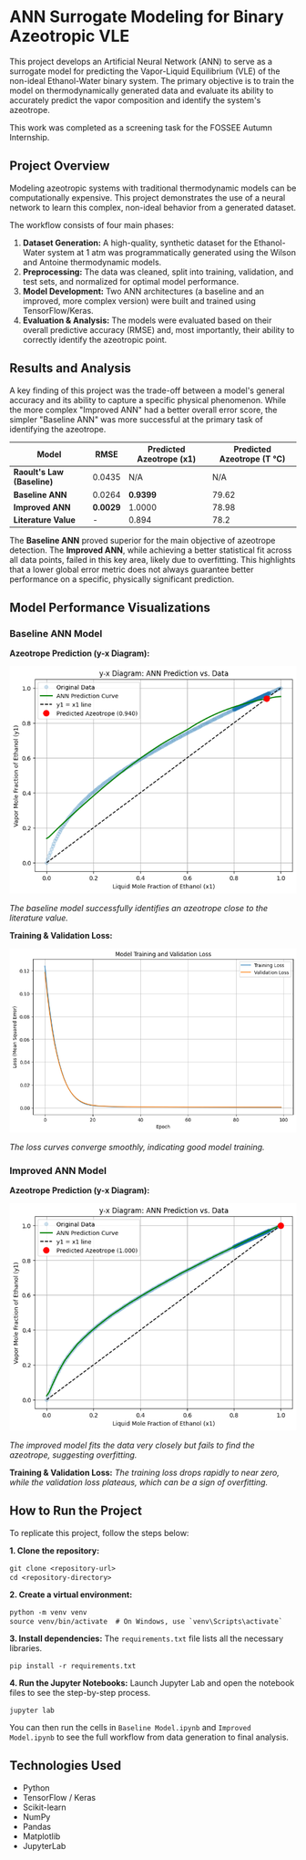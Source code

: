 # ANN Surrogate Modeling for Binary Azeotropic VLE

This project develops an Artificial Neural Network (ANN) to serve as a surrogate model for predicting the Vapor-Liquid Equilibrium (VLE) of the non-ideal Ethanol-Water binary system. The primary objective is to train the model on thermodynamically generated data and evaluate its ability to accurately predict the vapor composition and identify the system's azeotrope.

This work was completed as a screening task for the FOSSEE Autumn Internship.

## Project Overview

Modeling azeotropic systems with traditional thermodynamic models can be computationally expensive. This project demonstrates the use of a neural network to learn this complex, non-ideal behavior from a generated dataset.

The workflow consists of four main phases:

1.  **Dataset Generation:** A high-quality, synthetic dataset for the Ethanol-Water system at 1 atm was programmatically generated using the Wilson and Antoine thermodynamic models.
2.  **Preprocessing:** The data was cleaned, split into training, validation, and test sets, and normalized for optimal model performance.
3.  **Model Development:** Two ANN architectures (a baseline and an improved, more complex version) were built and trained using TensorFlow/Keras.
4.  **Evaluation & Analysis:** The models were evaluated based on their overall predictive accuracy (RMSE) and, most importantly, their ability to correctly identify the azeotropic point.

## Results and Analysis

A key finding of this project was the trade-off between a model's general accuracy and its ability to capture a specific physical phenomenon. While the more complex "Improved ANN" had a better overall error score, the simpler "Baseline ANN" was more successful at the primary task of identifying the azeotrope.

| **Model** | **RMSE** | **Predicted Azeotrope (x1)** | **Predicted Azeotrope (T °C)** |
| --------------------------- | -------- | ---------------------------- | ------------------------------ |
| **Raoult's Law (Baseline)** | 0.0435   | N/A                          | N/A                            |
| **Baseline ANN** | 0.0264   | **0.9399** | 79.62                          |
| **Improved ANN** | **0.0029** | 1.0000                       | 78.98                          |
| **Literature Value** | -        | 0.894                        | 78.2                           |

The **Baseline ANN** proved superior for the main objective of azeotrope detection. The **Improved ANN**, while achieving a better statistical fit across all data points, failed in this key area, likely due to overfitting. This highlights that a lower global error metric does not always guarantee better performance on a specific, physically significant prediction.

## Model Performance Visualizations

### Baseline ANN Model

**Azeotrope Prediction (y-x Diagram):**

![Baseline Prediction](Result/Predictionbaseline.png)

*The baseline model successfully identifies an azeotrope close to the literature value.*

**Training & Validation Loss:**

![Baseline Prediction](Result/Modellossbaseline.png)

*The loss curves converge smoothly, indicating good model training.*

### Improved ANN Model

**Azeotrope Prediction (y-x Diagram):**

![Improved Prediction](Result/Improvmodeloutput.png)

*The improved model fits the data very closely but fails to find the azeotrope, suggesting overfitting.*

**Training & Validation Loss:**
*The training loss drops rapidly to near zero, while the validation loss plateaus, which can be a sign of overfitting.*

## How to Run the Project

To replicate this project, follow the steps below:

**1. Clone the repository:**

```
git clone <repository-url>
cd <repository-directory>
```

**2. Create a virtual environment:**

```
python -m venv venv
source venv/bin/activate  # On Windows, use `venv\Scripts\activate`
```

**3. Install dependencies:**
The `requirements.txt` file lists all the necessary libraries.

```
pip install -r requirements.txt
```

**4. Run the Jupyter Notebooks:**
Launch Jupyter Lab and open the notebook files to see the step-by-step process.

```
jupyter lab
```

You can then run the cells in `Baseline Model.ipynb` and `Improved Model.ipynb` to see the full workflow from data generation to final analysis.

## Technologies Used

  * Python
  * TensorFlow / Keras
  * Scikit-learn
  * NumPy
  * Pandas
  * Matplotlib
  * JupyterLab

